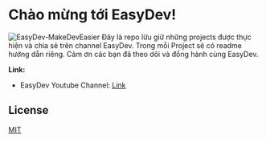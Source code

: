 # Chào mừng tới EasyDev!

![EasyDev-MakeDevEasier](https://yt3.ggpht.com/a-/AAuE7mCiJzmLfCJQi5HUNkcIWKMMgtn5H1Vve1DDFtI0IA=s288-c-k-c0xffffffff-no-rj-mo)
Đây là repo lữu giữ những projects được thực hiện và chia sẻ trên channel EasyDev.
Trong mỗi Project sẽ có readme hướng dẫn riêng.
Cảm ơn các bạn đã theo dõi và đồng hành cùng EasyDev.

**Link:**

- EasyDev Youtube Channel: [Link](https://www.youtube.com/channel/UCP3uGL_OA7q0PanKFq0dSMA/featured)

## License

[MIT](https://github.com/HoangTran0410/EasyDev/blob/master/LICENSE)
